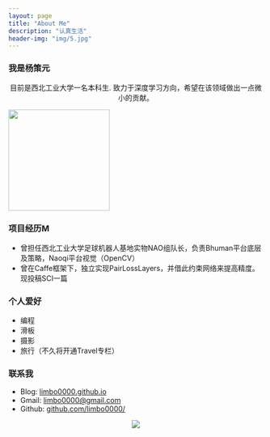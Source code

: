 ```yaml
---
layout: page
title: "About Me"
description: "认真生活"
header-img: "img/5.jpg"
---
```

### 我是杨策元
<center>
目前是西北工业大学一名本科生.
致力于深度学习方向，希望在该领域做出一点微小的贡献。
</center>

<Left>
    <p><img src="https://github.com/limbo0000/limbo/blob/master/img/myself.jpg?raw=true" align="center" width="200" height="200"></p>
</Left>

### 项目经历M
- 曾担任西北工业大学足球机器人基地实物NAO组队长，负责Bhuman平台底层及策略，Naoqi平台视觉（OpenCV）
- 曾在Caffe框架下，独立实现PairLossLayers，并借此约束网络来提高精度。现投稿SCI一篇

### 个人爱好
- 编程
- 滑板
- 摄影
- 旅行（不久将开通Travel专栏）

### 联系我
 
- Blog: [limbo0000.github.io](http://limbo0000.github.io/limbo/)    
- Gmail: [limbo0000@gmail.com](mailto:limbo0000@gmail.com )  
- Github: [github.com/limbo0000/](https://github.com/limbo0000/)

 
<center>
    <p><img src="http://dreamofbook.qiniudn.com/hacker.png" align="center"></p>
</center>






